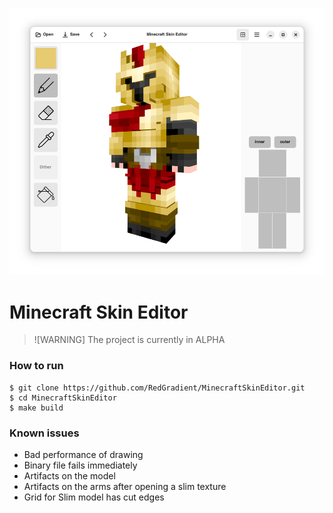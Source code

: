 ![MCSkinEditor UI](resources/screenshot-1.png)

# Minecraft Skin Editor
> ![WARNING]
> The project is currently in ALPHA

### How to run
```shell
$ git clone https://github.com/RedGradient/MinecraftSkinEditor.git
$ cd MinecraftSkinEditor
$ make build
```

### Known issues
* Bad performance of drawing
* Binary file fails immediately
* Artifacts on the model
* Artifacts on the arms after opening a slim texture
* Grid for Slim model has cut edges
